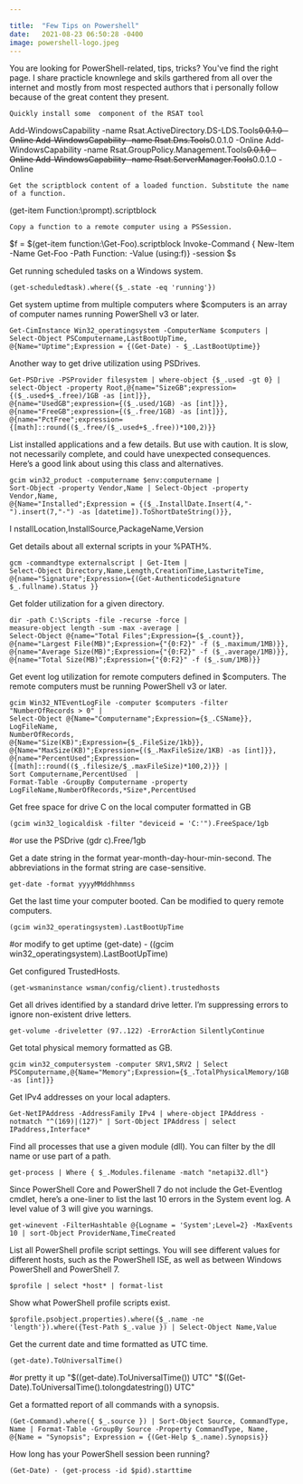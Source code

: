 ```yaml
---

title:  "Few Tips on Powershell"
date:   2021-08-23 06:50:28 -0400
image: powershell-logo.jpeg
---
```


You are looking for PowerShell-related, tips, tricks? 
You've find the right page. I share practicle knownlege and skils garthered from all over the internet and mostly from most respected authors that i personally follow because of the great content they present. 

    Quickly install some  component of the RSAT tool

Add-WindowsCapability -name Rsat.ActiveDirectory.DS-LDS.Tools~~~~0.0.1.0 -Online
Add-WindowsCapability -name Rsat.Dns.Tools~~~~0.0.1.0 -Online
Add-WindowsCapability -name Rsat.GroupPolicy.Management.Tools~~~~0.0.1.0 -Online
Add-WindowsCapability -name Rsat.ServerManager.Tools~~~~0.0.1.0 -Online

    Get the scriptblock content of a loaded function. Substitute the name of a function.

(get-item Function:\prompt).scriptblock

    Copy a function to a remote computer using a PSSession.

$f = $(get-item function:\Get-Foo).scriptblock
Invoke-Command { New-Item -Name Get-Foo -Path Function: -Value $($using:f)} -session $s

Get running scheduled tasks on a Windows system.

    (get-scheduledtask).where({$_.state -eq 'running'})

Get system uptime from multiple computers where $computers is an array of computer names running PowerShell v3 or later.

    Get-CimInstance Win32_operatingsystem -ComputerName $computers |
    Select-Object PSComputername,LastBootUpTime,
    @{Name="Uptime";Expression = {(Get-Date) - $_.LastBootUptime}}

Another way to get drive utilization using PSDrives.

    Get-PSDrive -PSProvider filesystem | where-object {$_.used -gt 0} |
    select-Object -property Root,@{name="SizeGB";expression={($_.used+$_.free)/1GB -as [int]}},
    @{name="UsedGB";expression={($_.used/1GB) -as [int]}},
    @{name="FreeGB";expression={($_.free/1GB) -as [int]}},
    @{name="PctFree";expression={[math]::round(($_.free/($_.used+$_.free))*100,2)}}

List installed applications and a few details. But use with caution. It is slow, not necessarily complete, and could have unexpected consequences. Here’s a good link about using this class and alternatives.

    gcim win32_product -computername $env:computername | 
    Sort-Object -property Vendor,Name | Select-Object -property Vendor,Name,
    @{Name="Installed";Expression = {($_.InstallDate.Insert(4,"-").insert(7,"-") -as [datetime]).ToShortDateString()}},
I   nstallLocation,InstallSource,PackageName,Version

Get details about all external scripts in your %PATH%.

    gcm -commandtype externalscript | Get-Item | 
    Select-Object Directory,Name,Length,CreationTime,LastwriteTime,
    @{name="Signature";Expression={(Get-AuthenticodeSignature $_.fullname).Status }}

Get folder utilization for a given directory.

    dir -path C:\Scripts -file -recurse -force | 
    measure-object length -sum -max -average | 
    Select-Object @{name="Total Files";Expression={$_.count}},
    @{name="Largest File(MB)";Expression={"{0:F2}" -f ($_.maximum/1MB)}},
    @{name="Average Size(MB)";Expression={"{0:F2}" -f ($_.average/1MB)}},
    @{name="Total Size(MB)";Expression={"{0:F2}" -f ($_.sum/1MB)}}

Get event log utilization for remote computers defined in $computers. The remote computers must be running PowerShell v3 or later.

    gcim Win32_NTEventLogFile -computer $computers -filter  "NumberOfRecords > 0" | 
    Select-Object @{Name="Computername";Expression={$_.CSName}},
    LogFileName,
    NumberOfRecords,
    @{Name="Size(KB)";Expression={$_.FileSize/1kb}},
    @{Name="MaxSize(KB)";Expression={($_.MaxFileSize/1KB) -as [int]}}, 
    @{name="PercentUsed";Expression={[math]::round(($_.filesize/$_.maxFileSize)*100,2)}} |  
    Sort Computername,PercentUsed  | 
    Format-Table -GroupBy Computername -property LogFileName,NumberOfRecords,*Size*,PercentUsed

Get free space for drive C on the local computer formatted in GB

    (gcim win32_logicaldisk -filter "deviceid = 'C:'").FreeSpace/1gb
#or use the PSDrive
    (gdr c).Free/1gb

Get a date string in the format year-month-day-hour-min-second. The abbreviations in the format string are case-sensitive.

    get-date -format yyyyMMddhhmmss

Get the last time your computer booted. Can be modified to query remote computers.

    (gcim win32_operatingsystem).LastBootUpTime
#or modify to get uptime
    (get-date) - ((gcim win32_operatingsystem).LastBootUpTime)

Get configured TrustedHosts.

    (get-wsmaninstance wsman/config/client).trustedhosts

Get all drives identified by a standard drive letter. I’m suppressing errors to ignore non-existent drive letters.

    get-volume -driveletter (97..122) -ErrorAction SilentlyContinue

Get total physical memory formatted as GB.

    gcim win32_computersystem -computer SRV1,SRV2 | Select PSComputername,@{Name="Memory";Expression={$_.TotalPhysicalMemory/1GB -as [int]}}

Get IPv4 addresses on your local adapters.

    Get-NetIPAddress -AddressFamily IPv4 | where-object IPAddress -notmatch "^(169)|(127)" | Sort-Object IPAddress | select IPaddress,Interface*

Find all processes that use a given module (dll). You can filter by the dll name or use part of a path.

    get-process | Where { $_.Modules.filename -match "netapi32.dll"}

Since PowerShell Core and PowerShell 7 do not include the Get-Eventlog cmdlet, here’s a one-liner to list the last 10 errors in the System event log. A level value of 3 will give you warnings.

    get-winevent -FilterHashtable @{Logname = 'System';Level=2} -MaxEvents 10 | sort-Object ProviderName,TimeCreated

List all PowerShell profile script settings. You will see different values for different hosts, such as the PowerShell ISE, as well as between Windows PowerShell and PowerShell 7.

    $profile | select *host* | format-list

 Show what PowerShell profile scripts exist.

    $profile.psobject.properties).where({$_.name -ne 'length'}).where({Test-Path $_.value }) | Select-Object Name,Value

Get the current date and time formatted as UTC time.

    (get-date).ToUniversalTime()
#or pretty it up
    "$((get-date).ToUniversalTime()) UTC"
    "$((Get-Date).ToUniversalTime().tolongdatestring()) UTC"

Get a formatted report of all commands with a synopsis.

    (Get-Command).where({ $_.source }) | Sort-Object Source, CommandType, Name | Format-Table -GroupBy Source -Property CommandType, Name, @{Name = "Synopsis"; Expression = {(Get-Help $_.name).Synopsis}}

How long has your PowerShell session been running?

    (Get-Date) - (get-process -id $pid).starttime


